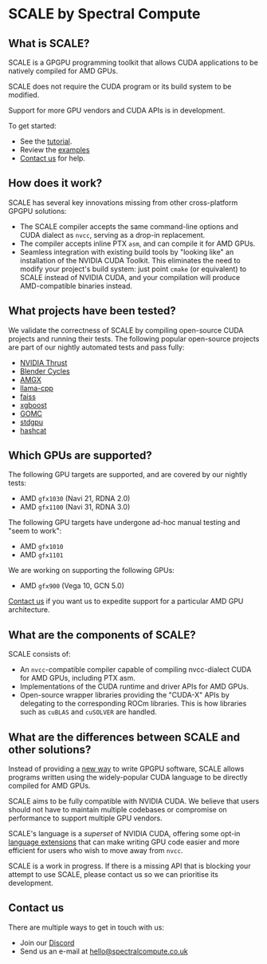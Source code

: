 # SCALE by Spectral Compute

## What is SCALE?

SCALE is a GPGPU programming toolkit that allows CUDA applications to be
natively compiled for AMD GPUs.

SCALE does not require the CUDA program or its build system to be modified.

Support for more GPU vendors and CUDA APIs is in development.

To get started:

- See the [tutorial](./manual/how-to-use.md).
- Review the [examples](./examples/README.md)
- [Contact us](#contact-us) for help.

## How does it work?

SCALE has several key innovations missing from other cross-platform GPGPU
solutions:

- The SCALE compiler accepts the same command-line options and CUDA dialect
  as `nvcc`, serving as a drop-in replacement.
- The compiler accepts inline PTX `asm`, and can compile it for AMD GPUs.
- Seamless integration with existing build tools by "looking like" an
  installation of the NVIDIA CUDA Toolkit.
  This eliminates the need to modify your project's build system: just point
  `cmake` (or equivalent) to SCALE instead of NVIDIA CUDA, and your compilation
  will produce AMD-compatible binaries instead.

## What projects have been tested?

We validate the correctness of SCALE by compiling open-source CUDA projects and
running their tests.
The following popular open-source projects are part of our nightly automated
tests and pass fully:

- [NVIDIA Thrust](https://github.com/NVIDIA/thrust)
- [Blender Cycles](https://github.com/blender/cycles)
- [AMGX](https://github.com/NVIDIA/AMGX)
- [llama-cpp](https://github.com/ggerganov/llama.cpp)
- [faiss](https://github.com/facebookresearch/faiss)
- [xgboost](https://github.com/dmlc/xgboost)
- [GOMC](https://github.com/GOMC-WSU/GOMC)
- [stdgpu](https://github.com/stotko/stdgpu)
- [hashcat](https://github.com/hashcat/hashcat)

## Which GPUs are supported?

The following GPU targets are supported, and are covered by our nightly tests:

- AMD `gfx1030` (Navi 21, RDNA 2.0)
- AMD `gfx1100` (Navi 31, RDNA 3.0)

The following GPU targets have undergone ad-hoc manual testing and "seem to
work":

- AMD `gfx1010`
- AMD `gfx1101`

We are working on supporting the following GPUs:

- AMD `gfx900` (Vega 10, GCN 5.0)

[Contact us](#contact-us) if you want us to expedite support for a particular AMD GPU
architecture.

## What are the components of SCALE?

SCALE consists of:

- An `nvcc`-compatible compiler capable of compiling nvcc-dialect CUDA for AMD
  GPUs, including PTX asm.
- Implementations of the CUDA runtime and driver APIs for AMD GPUs.
- Open-source wrapper libraries providing the "CUDA-X" APIs by delegating to the
  corresponding ROCm libraries.
  This is how libraries such as `cuBLAS` and `cuSOLVER` are handled.

## What are the differences between SCALE and other solutions?

Instead of providing a [new way](https://xkcd.com/927/) to write GPGPU 
software, SCALE allows programs written using the widely-popular CUDA
language to be directly compiled for AMD GPUs.

SCALE aims to be fully compatible with NVIDIA CUDA. We believe that users 
should not have to maintain multiple codebases or compromise on performance
to support multiple GPU vendors.

SCALE's language is a _superset_ of NVIDIA CUDA, offering some opt-in
[language extensions](./manual/language-extensions.md)
that can make writing GPU code easier and more efficient for users who wish
to move away from `nvcc`.

SCALE is a work in progress. If there is a missing API that is blocking your
attempt to use SCALE, please contact us so we can prioritise its development.

## Contact us

There are multiple ways to get in touch with us:

 - Join our [Discord](https://discord.gg/KNpgGbTc38)
 - Send us an e-mail at [hello@spectralcompute.co.uk](mailto:hello@spectralcompute.co.uk)

